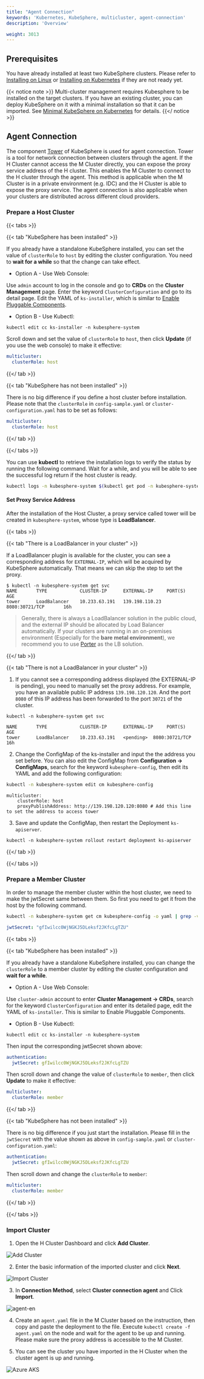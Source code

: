 ```yaml
---
title: "Agent Connection"
keywords: 'Kubernetes, KubeSphere, multicluster, agent-connection'
description: 'Overview'

weight: 3013
---
```


## Prerequisites

You have already installed at least two KubeSphere clusters. Please refer to [Installing on Linux](../../../installing-on-linux) or [Installing on Kubernetes](../../../installing-on-kubernetes) if they are not ready yet.

{{< notice note >}}
Multi-cluster management requires Kubesphere to be installed on the target clusters. If you have an existing cluster, you can deploy KubeSphere on it with a minimal installation so that it can be imported. See [Minimal KubeSphere on Kubernetes](../../../quick-start/minimal-kubesphere-on-k8s/) for details.
{{</ notice >}}

## Agent Connection

The component [Tower](https://github.com/kubesphere/tower) of KubeSphere is used for agent connection. Tower is a tool for network connection between clusters through the agent. If the H Cluster cannot access the M Cluster directly, you can expose the proxy service address of the H cluster. This enables the M Cluster to connect to the H cluster through the agent. This method is applicable when the M Cluster is in a private environment (e.g. IDC) and the H Cluster is able to expose the proxy service. The agent connection is also applicable when your clusters are distributed across different cloud providers.

### Prepare a Host Cluster

{{< tabs >}}

{{< tab "KubeSphere has been installed" >}}

If you already have a standalone KubeSphere installed, you can set the value of  `clusterRole` to `host` by editing the cluster configuration. You need to **wait for a while** so that the change can take effect.

- Option A - Use Web Console:

Use `admin` account to log in the console and go to **CRDs** on the **Cluster Management** page. Enter the keyword `ClusterConfiguration` and go to its detail page. Edit the YAML of `ks-installer`, which is similar to [Enable Pluggable Components](../../../pluggable-components/).

- Option B - Use Kubectl:

```shell
kubectl edit cc ks-installer -n kubesphere-system
```

Scroll down and set the value of `clusterRole` to `host`, then click **Update** (if you use the web console) to make it effective:

```yaml
multicluster:
  clusterRole: host
```

{{</ tab >}}

{{< tab "KubeSphere has not been installed" >}}

There is no big difference if you define a host cluster before installation. Please note that the `clusterRole` in `config-sample.yaml` or `cluster-configuration.yaml` has to be set as follows:

```yaml
multicluster:
  clusterRole: host
```

{{</ tab >}}

{{</ tabs >}}

You can use **kubectl** to retrieve the installation logs to verify the status by running the following command. Wait for a while, and you will be able to see the successful log return if the host cluster is ready.

```bash
kubectl logs -n kubesphere-system $(kubectl get pod -n kubesphere-system -l app=ks-install -o jsonpath='{.items[0].metadata.name}') -f
```

#### Set Proxy Service Address

After the installation of the Host Cluster, a proxy service called tower will be created in `kubesphere-system`, whose type is **LoadBalancer**.

{{< tabs >}}

{{< tab "There is a LoadBalancer in your cluster" >}}

If a LoadBalancer plugin is available for the cluster, you can see a corresponding address for `EXTERNAL-IP`, which will be acquired by KubeSphere automatically. That means we can skip the step to set the proxy.

```shell
$ kubectl -n kubesphere-system get svc
NAME       TYPE            CLUSTER-IP      EXTERNAL-IP     PORT(S)              AGE
tower      LoadBalancer    10.233.63.191   139.198.110.23  8080:30721/TCP       16h
```

> Generally, there is always a LoadBalancer solution in the public cloud, and the external IP should be allocated by Load Balancer automatically. If your clusters are running in an on-premises environment (Especially for the **bare metal environment**), we recommend you to use [Porter](https://github.com/porter/porter) as the LB solution.

{{</ tab >}}

{{< tab "There is not a LoadBalancer in your cluster" >}}

1. If you cannot see a corresponding address displayed (the EXTERNAL-IP is pending), you need to manually set the proxy address. For example, you have an available public IP address `139.198.120.120`. And the port `8080` of this IP address has been forwarded to the port `30721` of the cluster.

```shell
kubectl -n kubesphere-system get svc
```

```
NAME       TYPE            CLUSTER-IP      EXTERNAL-IP     PORT(S)              AGE
tower      LoadBalancer    10.233.63.191   <pending>  8080:30721/TCP       16h
```

2. Change the ConfigMap of the ks-installer and input the the address you set before. You can also edit the ConfigMap from **Configuration → ConfigMaps**, search for the keyword `kubesphere-config`, then edit its YAML and add the following configuration:

```bash
kubectl -n kubesphere-system edit cm kubesphere-config
```

```
multicluster:
    clusterRole: host
    proxyPublishAddress: http://139.198.120.120:8080 # Add this line to set the address to access tower
```

3. Save and update the ConfigMap, then restart the Deployment `ks-apiserver`.

```shell
kubectl -n kubesphere-system rollout restart deployment ks-apiserver
```

{{</ tab >}}

{{</ tabs >}}


### Prepare a Member Cluster

In order to manage the member cluster within the host cluster, we need to make the jwtSecret same between them. So first you need to get it from the host by the following command.

```bash
kubectl -n kubesphere-system get cm kubesphere-config -o yaml | grep -v "apiVersion" | grep jwtSecret
```

```yaml
jwtSecret: "gfIwilcc0WjNGKJ5DLeksf2JKfcLgTZU"
```

{{< tabs >}}

{{< tab "KubeSphere has been installed" >}}

If you already have a standalone KubeSphere installed, you can change the `clusterRole` to a member cluster by editing the cluster configuration and **wait for a while**.

- Option A - Use Web Console:

Use `cluster-admin` account to enter **Cluster Management → CRDs**, search for the keyword `ClusterConfiguration` and enter its detailed page, edit the YAML of `ks-installer`. This is similar to Enable Pluggable Components.

- Option B - Use Kubectl:

```shell
kubectl edit cc ks-installer -n kubesphere-system
```

Then input the corresponding jwtSecret shown above:

```yaml
authentication:
  jwtSecret: gfIwilcc0WjNGKJ5DLeksf2JKfcLgTZU
```

Then scroll down and change the value of `clusterRole` to `member`, then click **Update** to make it effective:

```yaml
multicluster:
  clusterRole: member
```

{{</ tab >}}

{{< tab "KubeSphere has not been installed" >}}

There is no big difference if you just start the installation. Please fill in the `jwtSecret` with the value shown as above in `config-sample.yaml` or `cluster-configuration.yaml`:

```yaml
authentication:
  jwtSecret: gfIwilcc0WjNGKJ5DLeksf2JKfcLgTZU
```

Then scroll down and change the `clusterRole` to `member`:

```yaml
multicluster:
  clusterRole: member
```

{{</ tab >}}

{{</ tabs >}}


### Import Cluster

1. Open the H Cluster Dashboard and click **Add Cluster**.

![Add Cluster](https://ap3.qingstor.com/kubesphere-website/docs/20200827231611.png)

2. Enter the basic information of the imported cluster and click **Next**.

![Import Cluster](https://ap3.qingstor.com/kubesphere-website/docs/20200827211842.png)

3. In **Connection Method**, select **Cluster connection agent** and Click **Import**.

![agent-en](/images/docs/agent-en.png)

4. Create an `agent.yaml` file in the M Cluster based on the instruction, then copy and paste the deployment to the file. Execute `kubectl create -f agent.yaml` on the node and wait for the agent to be up and running. Please make sure the proxy address is accessible to the M Cluster.

5. You can see the cluster you have imported in the H Cluster when the cluster agent is up and running.

![Azure AKS](https://ap3.qingstor.com/kubesphere-website/docs/20200827231650.png)
